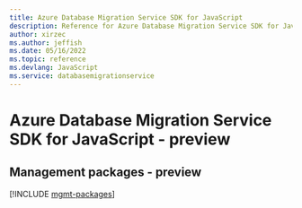```yaml
---
title: Azure Database Migration Service SDK for JavaScript
description: Reference for Azure Database Migration Service SDK for JavaScript
author: xirzec
ms.author: jeffish
ms.date: 05/16/2022
ms.topic: reference
ms.devlang: JavaScript
ms.service: databasemigrationservice
---
```

# Azure Database Migration Service SDK for JavaScript - preview
## Management packages - preview
[!INCLUDE [mgmt-packages](database-migration-service-mgmt-index.md)]
